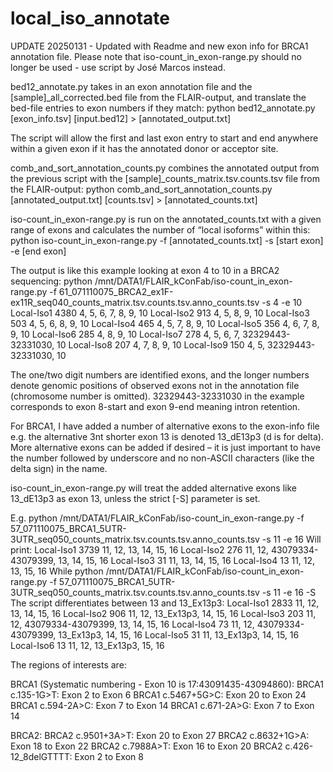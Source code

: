 # local_iso_annotate
UPDATE 20250131 - Updated with Readme and new exon info for BRCA1 annotation file.
Please note that iso-count_in_exon-range.py should no longer be used - use script by José Marcos instead.

bed12_annotate.py takes in an exon annotation file and the [sample]_all_corrected.bed file from the FLAIR-output, and translate the bed-file entries to exon numbers if they match:
python bed12_annotate.py [exon_info.tsv] [input.bed12] > [annotated_output.txt] 
 
The script will allow the first and last exon entry to start and end anywhere within a given exon if it has the annotated donor or acceptor site.
 
comb_and_sort_annotation_counts.py combines the annotated output from the previous script with the [sample]_counts_matrix.tsv.counts.tsv file from the FLAIR-output:
python comb_and_sort_annotation_counts.py  [annotated_output.txt] [counts.tsv] > [annotated_counts.txt]
 
iso-count_in_exon-range.py is run on the annotated_counts.txt with a given range of exons and calculates the number of “local isoforms” within this:
python iso-count_in_exon-range.py -f [annotated_counts.txt] -s [start exon] -e [end exon]
 
The output is like this example looking at exon 4 to 10 in a BRCA2 sequencing:
python /mnt/DATA1/FLAIR_kConFab/iso-count_in_exon-range.py -f 61_071110075_BRCA2_ex1F-ex11R_seq040_counts_matrix.tsv.counts.tsv.anno_counts.tsv -s 4 -e 10
Local-Iso1      4380    4, 5, 6, 7, 8, 9, 10
Local-Iso2      913     4, 5, 8, 9, 10
Local-Iso3      503     4, 5, 6, 8, 9, 10
Local-Iso4      465     4, 5, 7, 8, 9, 10
Local-Iso5      356     4, 6, 7, 8, 9, 10
Local-Iso6      285     4, 8, 9, 10
Local-Iso7      278     4, 5, 6, 7, 32329443-32331030, 10
Local-Iso8      207     4, 7, 8, 9, 10
Local-Iso9      150     4, 5, 32329443-32331030, 10
 
The one/two digit numbers are identified exons, and the longer numbers denote genomic positions of observed exons not in the annotation file (chromosome number is omitted). 32329443-32331030 in the example corresponds to exon 8-start and exon 9-end meaning intron retention.
 
For BRCA1, I have added a number of alternative exons to the exon-info file e.g. the alternative 3nt shorter exon 13 is denoted 13_dE13p3 (d is for delta). More alternative exons can be added if desired – it is just important to have the number followed by underscore and no non-ASCII characters (like the delta sign) in the name.
 
iso-count_in_exon-range.py will treat the added alternative exons like 13_dE13p3 as exon 13, unless the strict [-S] parameter is set.
 
E.g. python /mnt/DATA1/FLAIR_kConFab/iso-count_in_exon-range.py -f 57_071110075_BRCA1_5UTR-3UTR_seq050_counts_matrix.tsv.counts.tsv.anno_counts.tsv -s 11 -e 16
Will print:
Local-Iso1      3739    11, 12, 13, 14, 15, 16
Local-Iso2      276     11, 12, 43079334-43079399, 13, 14, 15, 16
Local-Iso3      31      11, 13, 14, 15, 16
Local-Iso4      13      11, 12, 13, 15, 16
While python /mnt/DATA1/FLAIR_kConFab/iso-count_in_exon-range.py -f 57_071110075_BRCA1_5UTR-3UTR_seq050_counts_matrix.tsv.counts.tsv.anno_counts.tsv -s 11 -e 16 -S
The script differentiates between 13 and 13_Ex13p3:
Local-Iso1      2833    11, 12, 13, 14, 15, 16
Local-Iso2      906     11, 12, 13_Ex13p3, 14, 15, 16
Local-Iso3      203     11, 12, 43079334-43079399, 13, 14, 15, 16
Local-Iso4      73      11, 12, 43079334-43079399, 13_Ex13p3, 14, 15, 16
Local-Iso5      31      11, 13_Ex13p3, 14, 15, 16
Local-Iso6      13      11, 12, 13_Ex13p3, 15, 16


The regions of interests are:

BRCA1 (Systematic numbering - Exon 10 is 17:43091435-43094860):
BRCA1 c.135-1G>T: Exon 2 to Exon 6
BRCA1 c.5467+5G>C: Exon 20 to Exon 24
BRCA1 c.594-2A>C: Exon 7 to Exon 14
BRCA1 c.671-2A>G: Exon 7 to Exon 14

BRCA2:
BRCA2 c.9501+3A>T: Exon 20 to Exon 27
BRCA2 c.8632+1G>A: Exon 18 to Exon 22
BRCA2 c.7988A>T: Exon 16 to Exon 20
BRCA2 c.426-12_8delGTTTT: Exon 2 to Exon 8
